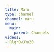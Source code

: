 ```yaml
---
title: Maru
type: channel
channel: maru
menu:
  main:
    parent: Channels
videos:
- RlgrBwJYuZ0
---
```

